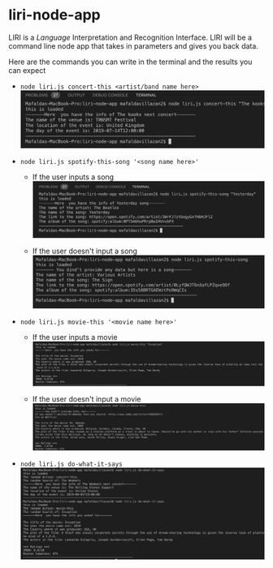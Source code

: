 # liri-node-app
LIRI is a _Language_ Interpretation and Recognition Interface. LIRI will be a command line node app that takes in parameters and gives you back data.


Here are the commands you can write in the terminal and the results you can expect

*  `node liri.js concert-this <artist/band name here>`
![Concert search](images/Concert-this.png)


* `node liri.js spotify-this-song '<song name here>'`

    * If the user inputs a song
    ![Song search](images/spotify-this-song.png)

    * If the user doesn't input a song
    ![Song search](images/spotify-thisnoinput.png)

* `node liri.js movie-this '<movie name here>'`

    * If the user inputs a movie
    ![Song search](images/movie-this.png) 

    * If the user  doesn't input a movie
    ![Song search](images/movie-this-no-input.png)

* `node liri.js do-what-it-says`
![Random Search](images/Random_Selection.png)
